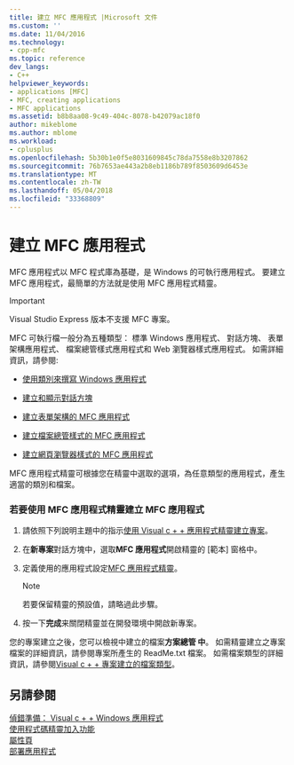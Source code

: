 ```yaml
---
title: 建立 MFC 應用程式 |Microsoft 文件
ms.custom: ''
ms.date: 11/04/2016
ms.technology:
- cpp-mfc
ms.topic: reference
dev_langs:
- C++
helpviewer_keywords:
- applications [MFC]
- MFC, creating applications
- MFC applications
ms.assetid: b8b8aa08-9c49-404c-8078-b42079ac18f0
author: mikeblome
ms.author: mblome
ms.workload:
- cplusplus
ms.openlocfilehash: 5b30b1e0f5e8031609845c78da7558e8b3207862
ms.sourcegitcommit: 76b7653ae443a2b8eb1186b789f8503609d6453e
ms.translationtype: MT
ms.contentlocale: zh-TW
ms.lasthandoff: 05/04/2018
ms.locfileid: "33368809"
---
```

# <a name="creating-an-mfc-application"></a>建立 MFC 應用程式
MFC 應用程式以 MFC 程式庫為基礎，是 Windows 的可執行應用程式。 要建立 MFC 應用程式，最簡單的方法就是使用 MFC 應用程式精靈。  
  
> [!IMPORTANT]
>  Visual Studio Express 版本不支援 MFC 專案。  
  
 MFC 可執行檔一般分為五種類型： 標準 Windows 應用程式、 對話方塊、 表單架構應用程式、 檔案總管樣式應用程式和 Web 瀏覽器樣式應用程式。 如需詳細資訊，請參閱:  
  
-   [使用類別來撰寫 Windows 應用程式](../../mfc/using-the-classes-to-write-applications-for-windows.md)  
  
-   [建立和顯示對話方塊](../../mfc/creating-and-displaying-dialog-boxes.md)  
  
-   [建立表單架構的 MFC 應用程式](../../mfc/reference/creating-a-forms-based-mfc-application.md)  
  
-   [建立檔案總管樣式的 MFC 應用程式](../../mfc/reference/creating-a-file-explorer-style-mfc-application.md)  
  
-   [建立網頁瀏覽器樣式的 MFC 應用程式](../../mfc/reference/creating-a-web-browser-style-mfc-application.md)  
  
 MFC 應用程式精靈可根據您在精靈中選取的選項，為任意類型的應用程式，產生適當的類別和檔案。  
  
### <a name="to-create-an-mfc-application-using-the-mfc-application-wizard"></a>若要使用 MFC 應用程式精靈建立 MFC 應用程式  
  
1.  請依照下列說明主題中的指示[使用 Visual c + + 應用程式精靈建立專案](../../ide/creating-desktop-projects-by-using-application-wizards.md)。  
  
2.  在**新專案**對話方塊中，選取**MFC 應用程式**開啟精靈的 [範本] 窗格中。  
  
3.  定義使用的應用程式設定[MFC 應用程式精靈](../../mfc/reference/mfc-application-wizard.md)。  
  
    > [!NOTE]
    >  若要保留精靈的預設值，請略過此步驟。  
  
4.  按一下**完成**来關閉精靈並在開發環境中開啟新專案。  
  
 您的專案建立之後，您可以檢視中建立的檔案**方案總管 中**。 如需精靈建立之專案檔案的詳細資訊，請參閱專案所產生的 ReadMe.txt 檔案。 如需檔案類型的詳細資訊，請參閱[Visual c + + 專案建立的檔案類型](../../ide/file-types-created-for-visual-cpp-projects.md)。  
  
## <a name="see-also"></a>另請參閱  
 [偵錯準備： Visual c + + Windows 應用程式](http://msdn.microsoft.com/en-us/a8bc54de-41a3-464d-9a12-db9bdcbc1ad5)   
 [使用程式碼精靈加入功能](../../ide/adding-functionality-with-code-wizards-cpp.md)   
 [屬性頁](../../ide/property-pages-visual-cpp.md)   
 [部署應用程式](http://msdn.microsoft.com/en-us/4ff8881d-0daf-47e7-bfe7-774c625031b4)

